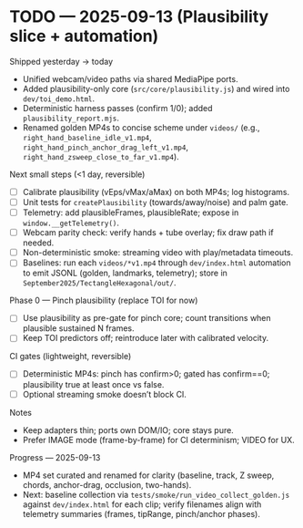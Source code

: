 <!--
STIGMERGY REVIEW HEADER
Status: Pending verification
Review started: 2025-09-16T19:48-06:00
Expires: 2025-09-23T19:48-06:00 (auto-expire after 7 days)

Checklist:
- [ ] Re-evaluate this artifact against current Hexagonal goals
- [ ] Log decisions in TODO_2025-09-16.md
-->

# TODO — 2025-09-13 (Plausibility slice + automation)

Shipped yesterday → today

- Unified webcam/video paths via shared MediaPipe ports.
- Added plausibility-only core (`src/core/plausibility.js`) and wired into `dev/toi_demo.html`.
- Deterministic harness passes (confirm 1/0); added `plausibility_report.mjs`.
- Renamed golden MP4s to concise scheme under `videos/` (e.g., `right_hand_baseline_idle_v1.mp4`, `right_hand_pinch_anchor_drag_left_v1.mp4`, `right_hand_zsweep_close_to_far_v1.mp4`).

Next small steps (<1 day, reversible)

- [ ] Calibrate plausibility (vEps/vMax/aMax) on both MP4s; log histograms.
- [ ] Unit tests for `createPlausibility` (towards/away/noise) and palm gate.
- [ ] Telemetry: add plausibleFrames, plausibleRate; expose in `window.__getTelemetry()`.
- [ ] Webcam parity check: verify hands + tube overlay; fix draw path if needed.
- [ ] Non-deterministic smoke: streaming video with play/metadata timeouts.
- [ ] Baselines: run each `videos/*v1.mp4` through `dev/index.html` automation to emit JSONL (golden, landmarks, telemetry); store in `September2025/TectangleHexagonal/out/`.

Phase 0 — Pinch plausibility (replace TOI for now)

- [ ] Use plausibility as pre-gate for pinch core; count transitions when plausible sustained N frames.
- [ ] Keep TOI predictors off; reintroduce later with calibrated velocity.

CI gates (lightweight, reversible)

- [ ] Deterministic MP4s: pinch has confirm>0; gated has confirm==0; plausibility true at least once vs false.
- [ ] Optional streaming smoke doesn’t block CI.

Notes

- Keep adapters thin; ports own DOM/IO; core stays pure.
- Prefer IMAGE mode (frame-by-frame) for CI determinism; VIDEO for UX.
  
Progress — 2025-09-13

- MP4 set curated and renamed for clarity (baseline, track, Z sweep, chords, anchor-drag, occlusion, two-hands).
- Next: baseline collection via `tests/smoke/run_video_collect_golden.js` against `dev/index.html` for each clip; verify filenames align with telemetry summaries (frames, tipRange, pinch/anchor phases).

